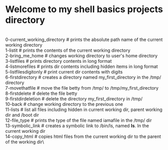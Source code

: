 # Welcome to my shell basics projects directory
\
0-current_working_directory # prints the absolute path name of the current working directory\
1-listit # prints the contents of the current working directory\
2-bring_me_home # changes working directory to user's home directory\
3-listfiles # prints directory contents in long format\
4-listmorefiles # prints dir contents including hidden items in long format\
5-listfilesdigitonly # print current dir contents with digits\
6-firstdirectory # creates a directory named my_first_directory in the /tmp/ directory\
7-movethatfile # move the file betty from /tmp/ to /tmp/my_first_directory\
8-firstdelete # delete the file betty\
9-firstdirdeletion # delete the directory my_first_directory in /tmp/\
10-back # change working directory to the previous one\
11-lists # list all files including hidden in current working dir, parent working dir and /boot dir\
12-file_type # prints the type of the file named iamafile in the /tmp/ dir\
13-symbolic_link # creates a symbolic link to /bin/ls, named __ls__. In the current working dir\
14-copy_html # copies html files from the current working dir to the parent of the working dir\
 

